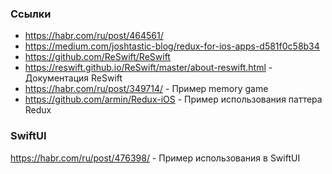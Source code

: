 ### Ссылки
- https://habr.com/ru/post/464561/
- https://medium.com/joshtastic-blog/redux-for-ios-apps-d581f0c58b34
- https://github.com/ReSwift/ReSwift
- https://reswift.github.io/ReSwift/master/about-reswift.html - Документация ReSwift
- https://habr.com/ru/post/349714/ - Пример memory game
- https://github.com/armin/Redux-iOS - Пример использования паттера Redux

### SwiftUI
https://habr.com/ru/post/476398/ - Пример использования в SwiftUI
